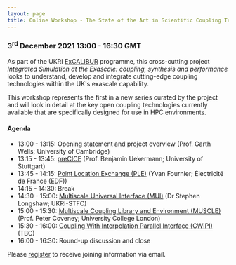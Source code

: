 ```yaml
---
layout: page
title: Online Workshop - The State of the Art in Scientific Coupling Technology for HPC
---
```


### 3<sup>rd</sup> December 2021 13:00 - 16:30 GMT

As part of the UKRI [ExCALIBUR](https://excalibur.ac.uk) programme, this cross-cutting project *Integrated Simulation at the Exascale: coupling, synthesis and performance* looks to understand, develop and integrate cutting-edge coupling technologies within the UK's exascale capability.

This workshop represents the first in a new series curated by the project and will look in detail at the key open coupling technologies currently available that are specifically designed for use in HPC environments.

#### Agenda

- 13:00 - 13:15: Opening statement and project overview (Prof. Garth Wells; University of Cambridge)
- 13:15 - 13:45: [preCICE](https://precice.org) (Prof. Benjamin Uekermann; University of Stuttgart)
- 13:45 - 14:15: [Point Location Exchange (PLE)](https://www.code-saturne.org/cms/web/documentation/overview/coupling) (Yvan Fournier; Électricité de France (EDF))
- 14:15 - 14:30: Break
- 14:30 - 15:00: [Multiscale Universal Interface (MUI)](https://mxui.github.io/) (Dr Stephen Longshaw; UKRI-STFC)
- 15:00 - 15:30: [Multiscale Coupling Library and Environment (MUSCLE)](https://muscle3.readthedocs.io/en/latest/) (Prof. Peter Coveney; University College London)
- 15:30 - 16:00: [Coupling With Interpolation Parallel Interface (CWIPI)](http://sites.onera.fr/cwipi) (TBC)
- 16:00 - 16:30: Round-up discussion and close

Please [register](https://www.eventbrite.co.uk/e/excalibur-workshop-on-state-of-the-art-in-coupling-software-tickets-186835609337) to receive joining information via email.